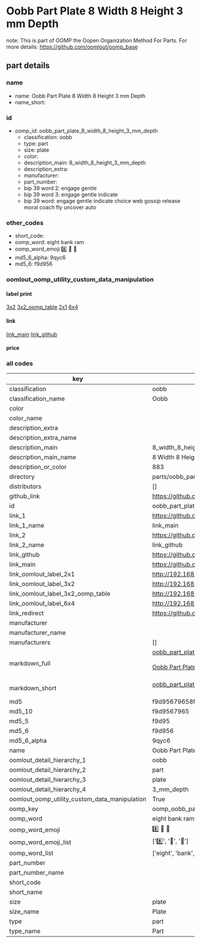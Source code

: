 # Oobb Part Plate 8 Width 8 Height 3 mm Depth  

note: This is part of OOMP the Oopen Organization Method For Parts. For more details: https://github.com/oomlout/oomp_base

##  part details
  







### name
* name: Oobb Part Plate 8 Width 8 Height 3 mm Depth
* name_short: 
### id
* oomp_id: oobb_part_plate_8_width_8_height_3_mm_depth
  * classification: oobb
  * type: part
  * size: plate
  * color: 
  * description_main: 8_width_8_height_3_mm_depth
  * description_extra: 
  * manufacturer: 
  * part_number: 
  * bip 39 word 2: engage gentle
  * bip 39 word 3: engage gentle indicate
  * bip 39 word: engage gentle indicate choice web gossip release moral coach fly uncover auto

### other_codes
* short_code: 
* oomp_word: eight bank ram
* oomp_word_emoji :eight: :bank: :ram:
* md5_6_alpha: 9qyc6
* md5_6: f9d956






### oomlout_oomp_utility_custom_data_manipulation
#### label print
[3x2](http://192.168.1.245:1112/?label=oomp%209qyc6)
[3x2_oomp_table](http://192.168.1.108:1112/?label=oomp%209qyc6)
[2x1](http://192.168.1.242:1112/?label=oomp%209qyc6)
[6x4](http://192.168.1.55:1112/?label=oomp%209qyc6)    

#### link

[link_main](https://github.com/oomlout/oomlout_oomp_version_1_messy/tree/main/parts/oobb_part_plate_8_width_8_height_3_mm_depth) [link_github](https://github.com/oomlout/oomlout_oomp_version_1_messy/tree/main/parts/oobb_part_plate_8_width_8_height_3_mm_depth)                             

#### price







### all codes 
| key | value |  
| --- | --- |  
| classification | oobb |  
| classification_name | Oobb |  
| color |  |  
| color_name |  |  
| description_extra |  |  
| description_extra_name |  |  
| description_main | 8_width_8_height_3_mm_depth |  
| description_main_name | 8 Width 8 Height 3 mm Depth |  
| description_or_color | 883 |  
| directory | parts/oobb_part_plate_8_width_8_height_3_mm_depth |  
| distributors | [] |  
| github_link | https://github.com/oomlout/oomlout_oomp_part_src/tree/main/parts/oobb_part_plate_8_width_8_height_3_mm_depth |  
| id | oobb_part_plate_8_width_8_height_3_mm_depth |  
| link_1 | https://github.com/oomlout/oomlout_oomp_version_1_messy/tree/main/parts/oobb_part_plate_8_width_8_height_3_mm_depth |  
| link_1_name | link_main |  
| link_2 | https://github.com/oomlout/oomlout_oomp_version_1_messy/tree/main/parts/oobb_part_plate_8_width_8_height_3_mm_depth |  
| link_2_name | link_github |  
| link_github | https://github.com/oomlout/oomlout_oomp_version_1_messy/tree/main/parts/oobb_part_plate_8_width_8_height_3_mm_depth |  
| link_main | https://github.com/oomlout/oomlout_oomp_version_1_messy/tree/main/parts/oobb_part_plate_8_width_8_height_3_mm_depth |  
| link_oomlout_label_2x1 | http://192.168.1.242:1112/?label=oomp%209qyc6 |  
| link_oomlout_label_3x2 | http://192.168.1.245:1112/?label=oomp%209qyc6 |  
| link_oomlout_label_3x2_oomp_table | http://192.168.1.108:1112/?label=oomp%209qyc6 |  
| link_oomlout_label_6x4 | http://192.168.1.55:1112/?label=oomp%209qyc6 |  
| link_redirect | https://github.com/oomlout/oomlout_oomp_version_1_messy/tree/main/parts/oobb_part_plate_8_width_8_height_3_mm_depth |  
| manufacturer |  |  
| manufacturer_name |  |  
| manufacturers | [] |  
| markdown_full | [oobb_part_plate_8_width_8_height_3_mm_depth](none)<br>[](none)<br>[Oobb Part Plate 8 Width 8 Height 3 Mm Depth](none)<br><br> |  
| markdown_short | [oobb_part_plate_8_width_8_height_3_mm_depth](none)<br><br> |  
| md5 | f9d95679658fb6a593fc6282e5d84a52 |  
| md5_10 | f9d9567965 |  
| md5_5 | f9d95 |  
| md5_6 | f9d956 |  
| md5_6_alpha | 9qyc6 |  
| name | Oobb Part Plate 8 Width 8 Height 3 mm Depth |  
| oomlout_detail_hierarchy_1 | oobb |  
| oomlout_detail_hierarchy_2 | part |  
| oomlout_detail_hierarchy_3 | plate |  
| oomlout_detail_hierarchy_4 | 3_mm_depth |  
| oomlout_oomp_utility_custom_data_manipulation | True |  
| oomp_key | oomp_oobb_part_plate_8_width_8_height_3_mm_depth |  
| oomp_word | eight bank ram |  
| oomp_word_emoji | :eight: :bank: :ram: |  
| oomp_word_emoji_list | [':eight:', ':bank:', ':ram:'] |  
| oomp_word_list | ['eight', 'bank', 'ram'] |  
| part_number |  |  
| part_number_name |  |  
| short_code |  |  
| short_name |  |  
| size | plate |  
| size_name | Plate |  
| type | part |  
| type_name | Part |  
